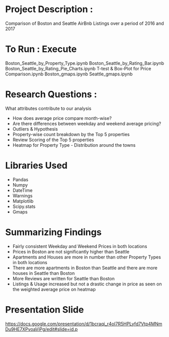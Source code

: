 # Project Description : 

Comparison of Boston and Seattle AirBnb Listings over a period of 2016 and 2017
 
# To Run : Execute 

Boston_Seattle_by_Property_Type.ipynb
Boston_Seattle_by_Rating_Bar.ipynb
Boston_Seattle_by_Rating_Pie_Charts.ipynb
T-test & Box-Plot for Price Comparison.ipynb
Boston_gmaps.ipynb
Seattle_gmaps.ipynb

# Research Questions : 
What attributes contribute to our analysis 
- How does average price compare month-wise?
- Are there differences between weekday and weekend average pricing?
- Outliers & Hypothesis 
- Property-wise count breakdown by the Top 5 properties
- Review Scoring of the Top 5 properties 
- Heatmap for Property Type  - Distribution around the towns

# Libraries Used 
- Pandas
- Numpy
- DateTime
- Warnings
- Matplotlib
- Scipy.stats
- Gmaps

# Summarizing Findings
- Fairly consistent Weekday and Weekend Prices in both locations
- Prices in Boston are not significantly higher than Seattle
- Apartments and Houses are more in number than other Property Types in both locations
- There are more apartments in Boston than Seattle and there are more houses in Seattle than Boston
- More Reviews are written for Seattle than Boston
- Listings & Usage increased but not a drastic change in price as seen on the weighted average price on heatmap

# Presentation Slide 

https://docs.google.com/presentation/d/1bcraqi_r4oI7R5HPLyfd7Vtp4MNmDu9HE7XPvoaViPg/edit#slide=id.p
